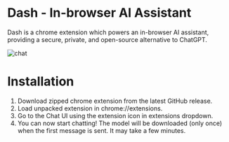 # Dash - In-browser AI Assistant

Dash is a chrome extension which powers an in-browser AI assistant, providing a secure, private, and open-source alternative to ChatGPT.

![chat](https://github.com/madhavsikka/dash/assets/39848688/84df817f-9b11-4d0e-a3eb-9e886f15ac9f)

# Installation

1. Download zipped chrome extension from the latest GitHub release.
2. Load unpacked extension in chrome://extensions.
3. Go to the Chat UI using the extension icon in extensions dropdown.
4. You can now start chatting! The model will be downloaded (only once) when the first message is sent. It may take a few minutes.
